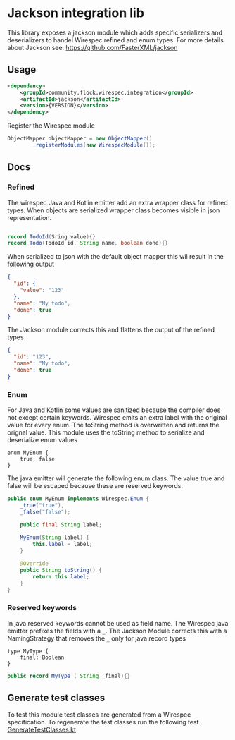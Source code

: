 # Jackson integration lib

This library exposes a jackson module which adds specific serializers and deserializers to handel Wirespec refined and enum types. For more details about Jackson see: https://github.com/FasterXML/jackson

## Usage
```xml
<dependency>
    <groupId>community.flock.wirespec.integration</groupId>
    <artifactId>jackson</artifactId>
    <version>{VERSION}</version>
</dependency>
```

Register the Wirespec module

```java
ObjectMapper objectMapper = new ObjectMapper()
        .registerModules(new WirespecModule());
```

## Docs

### Refined
The wirespec Java and Kotlin emitter add an extra wrapper class for refined types. When objects are serialized wrapper class becomes visible in json representation.

```java

record TodoId(Sring value){}
record Todo(TodoId id, String name, boolean done){}
```
When serialized to json with the default object mapper this wil result in the following output

```json
{
  "id": {
    "value": "123"
  },
  "name": "My todo",
  "done": true
}
```
The Jackson module corrects this and flattens the output of the refined types

```json
{
  "id": "123",
  "name": "My todo",
  "done": true
}
```

### Enum

For Java and Kotlin some values are sanitized because the compiler does not except certain keywords. Wirespec emits an extra label with the original value for every enum. The toString method is overwritten and returns the orignal value. This module uses the toString method to serialize and deserialize enum values

```wirespec
enum MyEnum {
    true, false 
}
```

The java emitter will generate the following enum class. The value true and false will be escaped because these are reserved keywords.

```java
public enum MyEnum implements Wirespec.Enum {
    _true("true"),
    _false("false");

    public final String label;
    
    MyEnum(String label) {
        this.label = label;
    }

    @Override
    public String toString() {
        return this.label;
    }
}
```

### Reserved keywords
In java reserved keywords cannot be used as field name. The Wirespec java emitter prefixes the fields with a `_`. The Jackson Module corrects this with a NamingStrategy that removes the `_` only for java record types

```wirespec
type MyType {
    final: Boolean
}
```

```java
public record MyType ( String _final){}
```

## Generate test classes
To test this module test classes are generated from a Wirespec specification. To regenerate the test classes run the following test [GenerateTestClasses.kt](src%2FjvmTest%2Fkotlin%2Fcommunity%2Fflock%2Fwirespec%2Fintegration%2Fjackson%2Fkotlin%2FGenerateTestClasses.kt)
